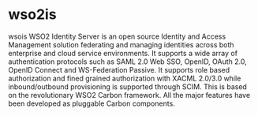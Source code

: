 # wso2is
wsois
WSO2 Identity Server is an open source Identity and Access Management solution federating and managing identities across both enterprise and cloud service environments. It supports a wide array of authentication protocols such as SAML 2.0 Web SSO, OpenID, OAuth 2.0, OpenID Connect and WS-Federation Passive. It supports role based authorization and fined grained authorization with XACML 2.0/3.0 while inbound/outbound provisioning is supported through SCIM.
This is based on the revolutionary WSO2 Carbon framework. All the major features have been developed as pluggable Carbon components.
